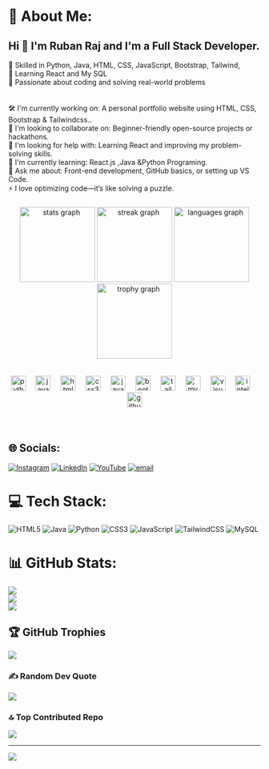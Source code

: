# 💫 About Me:  <h2 align="left">Hi 👋 I'm Ruban Raj and I'm a Full Stack Developer.</h2>
🔹 Skilled in Python, Java, HTML, CSS, JavaScript, Bootstrap, Tailwind,   <br>🔹 Learning React and My SQL  <br>🔹 Passionate about coding and solving real-world problems <br> <br> <br>🛠 I'm currently working on: A personal portfolio website using HTML, CSS, Bootstrap & Tailwindcss..  <br>👯 I'm looking to collaborate on: Beginner-friendly open-source projects or hackathons.  <br>🤝 I'm looking for help with: Learning React and improving my problem-solving skills.  <br>🌱 I'm currently learning: React.js ,Java &Python Programing.<br>💬 Ask me about: Front-end development, GitHub basics, or setting up VS Code.  <br>⚡ I love optimizing code—it’s like solving a puzzle.



###

<div align="center">
  <img src="https://github-readme-stats.vercel.app/api?username=ruban225&hide_title=false&hide_rank=false&show_icons=true&include_all_commits=true&count_private=true&disable_animations=false&theme=blue-green&locale=en&hide_border=false" height="150" alt="stats graph"  />
  <img src="https://streak-stats.demolab.com?user=ruban225&locale=en&mode=daily&theme=codeSTACKr&hide_border=false&border_radius=5&date_format=j%20M%5B%20Y%5D" height="150" alt="streak graph"  />
  <img src="https://github-readme-stats.vercel.app/api/top-langs?username=ruban225&locale=en&hide_title=false&layout=compact&card_width=320&langs_count=5&theme=maroongold&hide_border=false" height="150" alt="languages graph"  />
  <img src="https://github-profile-trophy.vercel.app?username=ruban225&column=5&theme=juicyfresh&row=1&margin-w=1&margin-h=0&no-bg=true" height="150" alt="trophy graph"  />
</div>

<br>
<br>
<div align="center">
  <img src="https://cdn.jsdelivr.net/gh/devicons/devicon/icons/python/python-original.svg" height="30" alt="python logo"  />
  <img width="12" />
  <img src="https://cdn.jsdelivr.net/gh/devicons/devicon/icons/java/java-original.svg" height="30" alt="java logo"  />
  <img width="12" />
  <img src="https://cdn.jsdelivr.net/gh/devicons/devicon/icons/html5/html5-original.svg" height="30" alt="html5 logo"  />
  <img width="12" />
  <img src="https://cdn.jsdelivr.net/gh/devicons/devicon/icons/css3/css3-original.svg" height="30" alt="css3 logo"  />
  <img width="12" />
  <img src="https://cdn.jsdelivr.net/gh/devicons/devicon/icons/javascript/javascript-original.svg" height="30" alt="javascript logo"  />
  <img width="12" />
  <img src="https://cdn.jsdelivr.net/gh/devicons/devicon/icons/bootstrap/bootstrap-original.svg" height="30" alt="bootstrap logo"  />
  <img width="12" />
  <img src="https://cdn.jsdelivr.net/gh/devicons/devicon/icons/tailwindcss/tailwindcss-original-wordmark.svg" height="30" alt="tailwindcss logo"  />
  <img width="12" />
  <img src="https://cdn.jsdelivr.net/gh/devicons/devicon/icons/mysql/mysql-original.svg" height="30" alt="mysql logo"  />
  <img width="12" />
  <img src="https://cdn.jsdelivr.net/gh/devicons/devicon/icons/visualstudio/visualstudio-plain.svg" height="30" alt="visualstudio logo"  />
  <img width="12" />
  <img src="https://cdn.jsdelivr.net/gh/devicons/devicon/icons/intellij/intellij-original.svg" height="30" alt="intellij logo"  />
  <img width="12" />
  <img src="https://cdn.jsdelivr.net/gh/devicons/devicon/icons/github/github-original.svg" height="30" alt="github logo"  />
</div>

###

<br clear="both">



## 🌐 Socials:
[![Instagram](https://img.shields.io/badge/Instagram-%23E4405F.svg?logo=Instagram&logoColor=white)](https://instagram.com/always_ruban__) [![LinkedIn](https://img.shields.io/badge/LinkedIn-%230077B5.svg?logo=linkedin&logoColor=white)](https://linkedin.com/in/rubanraj255) [![YouTube](https://img.shields.io/badge/YouTube-%23FF0000.svg?logo=YouTube&logoColor=white)](https://youtube.com/@@Ruban225) [![email](https://img.shields.io/badge/Email-D14836?logo=gmail&logoColor=white)](mailto:rubanraj225@gmail.com) 

# 💻 Tech Stack:
![HTML5](https://img.shields.io/badge/html5-%23E34F26.svg?style=for-the-badge&logo=html5&logoColor=white) ![Java](https://img.shields.io/badge/java-%23ED8B00.svg?style=for-the-badge&logo=openjdk&logoColor=white) ![Python](https://img.shields.io/badge/python-3670A0?style=for-the-badge&logo=python&logoColor=ffdd54) ![CSS3](https://img.shields.io/badge/css3-%231572B6.svg?style=for-the-badge&logo=css3&logoColor=white) ![JavaScript](https://img.shields.io/badge/javascript-%23323330.svg?style=for-the-badge&logo=javascript&logoColor=%23F7DF1E) ![TailwindCSS](https://img.shields.io/badge/tailwindcss-%2338B2AC.svg?style=for-the-badge&logo=tailwind-css&logoColor=white) ![MySQL](https://img.shields.io/badge/mysql-4479A1.svg?style=for-the-badge&logo=mysql&logoColor=white)

# 📊 GitHub Stats:
![](https://github-readme-stats.vercel.app/api?username=ruban225&theme=radical&hide_border=false&include_all_commits=false&count_private=true)<br/>
![](https://nirzak-streak-stats.vercel.app/?user=ruban225&theme=radical&hide_border=false)<br/>
![](https://github-readme-stats.vercel.app/api/top-langs/?username=ruban225&theme=radical&hide_border=false&include_all_commits=false&count_private=true&layout=compact)

## 🏆 GitHub Trophies
![](https://github-profile-trophy.vercel.app/?username=ruban225&theme=radical&no-frame=false&no-bg=false&margin-w=4)

### ✍ Random Dev Quote
![](https://quotes-github-readme.vercel.app/api?type=horizontal&theme=tokyonight)

### 🔝 Top Contributed Repo
![](https://github-contributor-stats.vercel.app/api?username=ruban225&limit=5&theme=dracula&combine_all_yearly_contributions=true)

---
[![](https://visitcount.itsvg.in/api?id=ruban225&icon=8&color=4)](https://visitcount.itsvg.in)

<!-- Proudly created with GPRM ( https://gprm.itsvg.in ) -->
